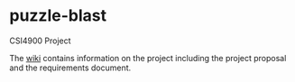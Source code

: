 # puzzle-blast
CSI4900 Project

The <a href="https://github.com/tmayn062/puzzle-blast/wiki">wiki</a> contains information on the project including the project proposal and the requirements document.
